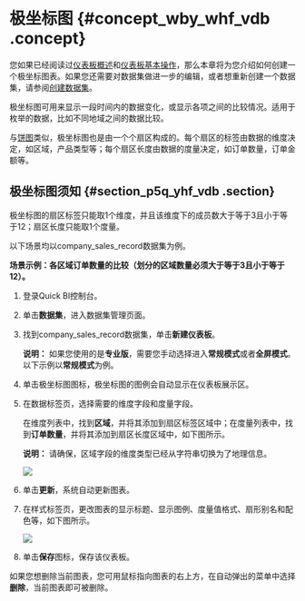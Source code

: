 # 极坐标图 {#concept_wby_whf_vdb .concept}

您如果已经阅读过[仪表板概述](cn.zh-CN/快速入门/报表制作/仪表板概述.md#)和[仪表板基本操作](cn.zh-CN/快速入门/报表制作/仪表板基本操作/仪表板基本操作.md#)，那么本章将为您介绍如何创建一个极坐标图表。如果您还需要对数据集做进一步的编辑，或者想重新创建一个数据集，请参阅[创建数据集](cn.zh-CN/用户指南/数据建模/管理数据集/创建数据集.md#)。

极坐标图可用来显示一段时间内的数据变化，或显示各项之间的比较情况。适用于枚举的数据，比如不同地域之间的数据比较。

与[饼图](cn.zh-CN/快速入门/报表制作/仪表板图表制作/饼图.md#)类似，极坐标图也是由一个个扇区构成的。每个扇区的标签由数据的维度决定，如区域，产品类型等；每个扇区长度由数据的度量决定，如订单数量，订单金额等。

## 极坐标图须知 {#section_p5q_yhf_vdb .section}

极坐标图的扇区标签只能取1个维度，并且该维度下的成员数大于等于3且小于等于12；扇区长度只能取1个度量。

以下场景均以company\_sales\_record数据集为例。

**场景示例：各区域订单数量的比较（划分的区域数量必须大于等于3且小于等于12）。**

1.  登录Quick BI控制台。
2.  单击**数据集**，进入数据集管理页面。
3.  找到company\_sales\_record数据集，单击**新建仪表板**。

    **说明：** 如果您使用的是**专业版**，需要您手动选择进入**常规模式**或者**全屏模式**。以下示例以**常规模式**为例。

4.  单击极坐标图图标，极坐标图的图例会自动显示在仪表板展示区。
5.  在数据标签页，选择需要的维度字段和度量字段。

    在维度列表中，找到**区域**，并将其添加到扇区标签区域中；在度量列表中，找到**订单数量**，并将其添加到扇区长度区域中，如下图所示。

    **说明：** 请确保，区域字段的维度类型已经从字符串切换为了地理信息。

    ![](http://static-aliyun-doc.oss-cn-hangzhou.aliyuncs.com/assets/img/9139/15435667161816_zh-CN.png)

6.  单击**更新**，系统自动更新图表。
7.  在样式标签页，更改图表的显示标题、显示图例、度量值格式、扇形别名和配色等，如下图所示。

    ![](http://static-aliyun-doc.oss-cn-hangzhou.aliyuncs.com/assets/img/9139/15435667171817_zh-CN.png)

8.  单击**保存**图标，保存该仪表板。

如果您想删除当前图表，您可用鼠标指向图表的右上方，在自动弹出的菜单中选择**删除**，当前图表即可被删除。

